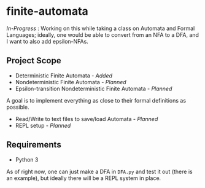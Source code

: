 # finite-automata

*In-Progress* : Working on this while taking a class on Automata and Formal Languages; ideally, one would be able to convert from an NFA to a DFA, and I want to also add epsilon-NFAs.

## Project Scope

- Deterministic Finite Automata - *Added*
- Nondeterministic Finite Automata - *Planned*
- Epsilon-transition Nondeterministic Finite Automata - *Planned* 

A goal is to implement everything as close to their formal definitions as possible.

- Read/Write to text files to save/load Automata - *Planned*
- REPL setup - *Planned*

## Requirements

- Python 3

As of right now, one can just make a DFA in ``DFA.py`` and test it out (there is an example), but ideally there will be a REPL system in place.
